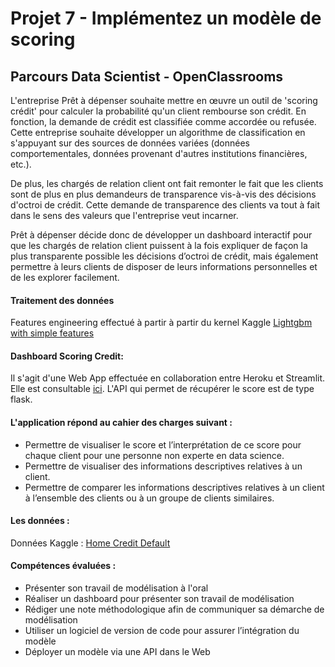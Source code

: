 # Projet 7 - Implémentez un modèle de scoring
## Parcours Data Scientist - OpenClassrooms

L'entreprise Prêt à dépenser souhaite mettre en œuvre un outil de 'scoring crédit' pour calculer la probabilité qu'un client rembourse son crédit. En fonction, la demande de crédit est classifiée comme accordée ou refusée. Cette entreprise souhaite développer un algorithme de classification en s'appuyant sur des sources de données variées (données comportementales, données provenant d'autres institutions financières, etc.).

De plus, les chargés de relation client ont fait remonter le fait que les clients sont de plus en plus demandeurs de transparence vis-à-vis des décisions d'octroi de crédit. Cette demande de transparence des clients va tout à fait dans le sens des valeurs que l'entreprise veut incarner.

Prêt à dépenser décide donc de développer un dashboard interactif pour que les chargés de relation client puissent à la fois expliquer de façon la plus transparente possible les décisions d’octroi de crédit, mais également permettre à leurs clients de disposer de leurs informations personnelles et de les explorer facilement.

#### Traitement des données
Features engineering effectué à partir à partir du kernel Kaggle [Lightgbm with simple features](https://www.kaggle.com/jsaguiar/lightgbm-with-simple-features)


#### Dashboard Scoring Credit:
Il s'agit d'une Web App effectuée en collaboration entre Heroku et Streamlit. Elle est consultable [ici](https://scoring-credit-dashboard.herokuapp.com/).
L'API qui permet de récupérer le score est de type flask.


#### L'application répond au cahier des charges suivant :

- Permettre de visualiser le score et l’interprétation de ce score pour chaque client pour une personne non experte en data science.
- Permettre de visualiser des informations descriptives relatives à un client.
- Permettre de comparer les informations descriptives relatives à un client à l’ensemble des clients ou à un groupe de clients similaires.


#### Les données :
Données Kaggle : [Home Credit Default](https://www.kaggle.com/c/home-credit-default-risk/data)

#### Compétences évaluées :
- Présenter son travail de modélisation à l'oral
- Réaliser un dashboard pour présenter son travail de modélisation
- Rédiger une note méthodologique afin de communiquer sa démarche de modélisation
- Utiliser un logiciel de version de code pour assurer l’intégration du modèle
- Déployer un modèle via une API dans le Web
